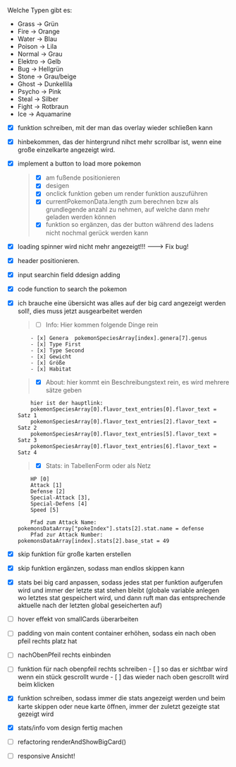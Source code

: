 Welche Typen gibt es:

- Grass -> Grün
- Fire -> Orange
- Water -> Blau
- Poison -> Lila
- Normal -> Grau
- Elektro -> Gelb
- Bug -> Hellgrün
- Stone -> Grau/beige
- Ghost -> Dunkellila
- Psycho -> Pink
- Steal -> Silber
- Fight -> Rotbraun
- Ice -> Aquamarine

- [x] funktion schreiben, mit der man das overlay wieder schließen kann
- [x] hinbekommen, das der hintergrund nihct mehr scrollbar ist, wenn eine große einzelkarte angezeigt wird.
- [x] implement a button to load more pokemon
  > - [x] am fußende positionieren
  > - [x] desigen
  > - [x] onclick funktion geben um render funktion auszuführen
  > - [x] currentPokemonData.length zum berechnen bzw als grundlegende anzahl zu nehmen, auf welche dann mehr geladen werden können
  > - [x] funktion so ergänzen, das der button während des ladens nicht nochmal gerück werden kann
- [x] loading spinner wird nicht mehr angezeigt!!! ---> Fix bug!
- [x] header positionieren.
- [x] input searchin field ddesign adding
- [x] code function to search the pokemon
- [x] ich brauche eine übersicht was alles auf der big card angezeigt werden soll!, dies muss jetzt ausgearbeitet werden

  > - [ ] Info: Hier kommen folgende Dinge rein

          - [x] Genera  pokemonSpeciesArray[index].genera[7].genus
          - [x] Type First
          - [x] Type Second
          - [x] Gewicht
          - [x] Größe
          - [x] Habitat

  > - [x] About: hier kommt ein Beschreibungstext rein, es wird mehrere sätze geben

          hier ist der hauptlink:
          pokemonSpeciesArray[0].flavor_text_entries[0].flavor_text = Satz 1
          pokemonSpeciesArray[0].flavor_text_entries[2].flavor_text = Satz 2
          pokemonSpeciesArray[0].flavor_text_entries[5].flavor_text = Satz 3
          pokemonSpeciesArray[0].flavor_text_entries[6].flavor_text = Satz 4

  > - [x] Stats: in TabellenForm oder als Netz

          HP [0]
          Attack [1]
          Defense [2]
          Special-Attack [3],
          Special-Defens [4]
          Speed [5]

          Pfad zum Attack Name: pokemonsDataArray["pokeIndex"].stats[2].stat.name = defense
          Pfad zur Attack Number: pokemonsDataArray[index].stats[2].base_stat = 49

- [x] skip funktion für große karten erstellen
- [x] skip funktion ergänzen, sodass man endlos skippen kann
- [x] stats bei big card anpassen, sodass jedes stat per funktion aufgerufen wird und immer der letzte stat stehen bleibt (globale variable anlegen wo letztes stat gespeichert wird, und dann ruft man das entsprechende aktuelle nach der letzten global geseicherten auf)
- [ ] hover effekt von smallCards überarbeiten
- [ ] padding von main content container erhöhen, sodass ein nach oben pfeil rechts platz hat
- [ ] nachObenPfeil rechts einbinden
- [ ] funktion für nach obenpfeil rechts schreiben - [ ] so das er sichtbar wird wenn ein stück gescrollt wurde - [ ] das wieder nach oben gescrollt wird beim klicken
- [x] funktion schreiben, sodass immer die stats angezeigt werden und beim karte skippen oder neue karte öffnen, immer der zuletzt gezeigte stat gezeigt wird
- [x] stats/info vom design fertig machen
- [ ] refactoring renderAndShowBigCard()
- [ ] responsive Ansicht!
